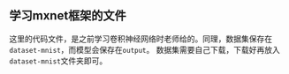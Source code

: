 ## 学习mxnet框架的文件
这里的代码文件，是之前学习卷积神经网络时老师给的。同理，数据集保存在`dataset-mnist`，而模型会保存在`output`。
数据集需要自己下载，下载好再放入`dataset-mnist`文件夹即可。

